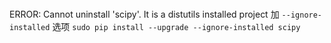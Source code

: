 #
ERROR: Cannot uninstall 'scipy'. It is a distutils installed project
加 `--ignore-installed` 选项
`sudo pip install --upgrade --ignore-installed scipy`
